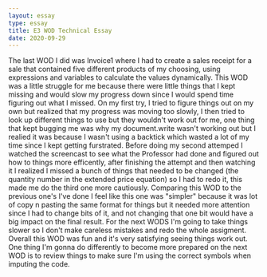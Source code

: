 ```yaml
---
layout: essay
type: essay
title: E3 WOD Technical Essay
date: 2020-09-29
---
```


The last WOD I did was Invoice1 where I had to create a sales receipt for a sale that contained five different products of my choosing, using expressions and variables to calculate the values dynamically. This WOD was a little struggle for me because there were little things that I kept missing and would slow my progress down since I would spend time figuring out what I missed. On my first try, I tried to figure things out on my own but realized that my progress was moving too slowly, I then tried to look up different things to use but they wouldn't work out for me, one thing that kept bugging me was why my document.write wasn't working out but I realied it was because I wasn't using a backtick which wasted a lot of my time since I kept getting furstrated. Before doing my second attemped I watched the screencast to see what the Professor had done and figured out how to things more efficently, after finishing the attempt and then watching it I realized I missed a bunch of things that needed to be changed (the quantity number in the extended price equation) so I had to redo it, this made me do the third one more cautiously. Comparing this WOD to the previous one's I've done I feel like this one was "simpler" because it was lot of copy n pasting the same format for things but it needed more attention since I had to change bits of it, and not changing that one bit would have a big impact on the final result. For the next WODS I'm going to take things slower so I don't make careless mistakes and redo the whole assigment. Overall this WOD was fun and it's very satisfying seeing things work out. One thing I'm gonna do differently to become more prepared on the next WOD is to review things to make sure I'm using the correct symbols when imputing the code.



